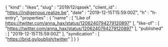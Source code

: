 {
  "kind" : "likes",
  "slug" : "2019/12/qasek",
  "client_id" : "https://indigenous.realize.be",
  "date" : "2019-12-15T15:59:00Z",
  "h" : "h-entry",
  "properties" : {
    "name" : [ "Like of https://twitter.com/anna_hax/status/1206240794279120897" ],
    "like-of" : [ "https://twitter.com/anna_hax/status/1206240794279120897" ],
    "published" : [ "2019-12-15T15:59:00Z" ],
    "syndication" : [ "https://brid.gy/publish/twitter" ]
  }
}
